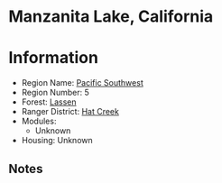 
Manzanita Lake, California
==========================
  
# Information  
* Region Name: [Pacific Southwest]()  
* Region Number: 5  
* Forest: [Lassen](http://www.fs.usda.gov/lassen)  
* Ranger District: [Hat Creek]()  
* Modules:  
  - Unknown  
* Housing: Unknown  
  
## Notes

